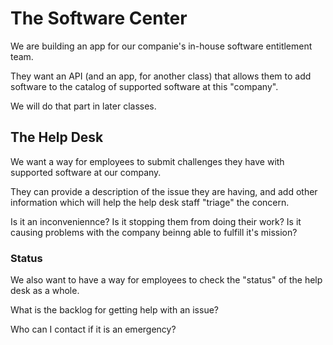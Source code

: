 # The Software Center

We are building an app for our companie's in-house software entitlement team. 

They want an API (and an app, for another class) that allows them to add software to the catalog of supported software at this "company".

We will do that part in later classes.


## The Help Desk

We want a way for employees to submit challenges they have with supported software at our company.

They can provide a description of the issue they are having, and add other information which will help the help desk staff "triage" the concern.

Is it an inconveniennce?
Is it stopping them from doing their work?
Is it causing problems with the company beinng able to fulfill it's mission?

### Status

We also want to have a way for employees to check the "status" of the help desk as a whole.

What is the backlog for getting help with an issue?

Who can I contact if it is an emergency?

